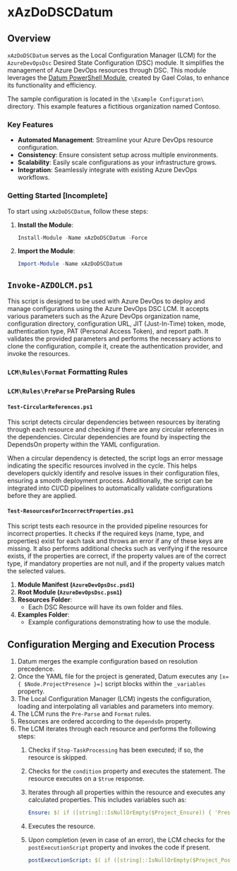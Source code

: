 # xAzDoDSCDatum

## Overview

`xAzDoDSCDatum` serves as the Local Configuration Manager (LCM) for the `AzureDevOpsDsc` Desired State Configuration (DSC) module. It simplifies the management of Azure DevOps resources through DSC. This module leverages the [Datum PowerShell Module](https://github.com/gaelcolas/Datum), created by Gael Colas, to enhance its functionality and efficiency.

The sample configuration is located in the `\Example Configuration\` directory. This example features a fictitious organization named Contoso.

### Key Features

- **Automated Management**: Streamline your Azure DevOps resource configuration.
- **Consistency**: Ensure consistent setup across multiple environments.
- **Scalability**: Easily scale configurations as your infrastructure grows.
- **Integration**: Seamlessly integrate with existing Azure DevOps workflows.

### Getting Started [Incomplete]

To start using `xAzDoDSCDatum`, follow these steps:

1. **Install the Module**:
   ```powershell
   Install-Module -Name xAzDoDSCDatum -Force
   ```

2. **Import the Module**:
   ```powershell
   Import-Module -Name xAzDoDSCDatum
   ```

## `Invoke-AZDOLCM.ps1`

This script is designed to be used with Azure DevOps to deploy and manage configurations using the Azure DevOps DSC LCM. It accepts various parameters such as the Azure DevOps organization name, configuration directory, configuration URL, JIT (Just-In-Time) token, mode, authentication type, PAT (Personal Access Token), and report path. It validates the provided parameters and performs the necessary actions to clone the configuration, compile it, create the authentication provider, and invoke the resources.

### `LCM\Rules\Format` Formatting Rules

### `LCM\Rules\PreParse` PreParsing Rules

#### `Test-CircularReferences.ps1`

This script detects circular dependencies between resources by iterating through each resource and checking if there are any circular references in the dependencies. Circular dependencies are found by inspecting the DependsOn property within the YAML configuration.

When a circular dependency is detected, the script logs an error message indicating the specific resources involved in the cycle. This helps developers quickly identify and resolve issues in their configuration files, ensuring a smooth deployment process. Additionally, the script can be integrated into CI/CD pipelines to automatically validate configurations before they are applied.

#### `Test-ResourcesForIncorrectProperties.ps1`

This script tests each resource in the provided pipeline resources for incorrect properties. It checks if the required keys (name, type, and properties) exist for each task and throws an error if any of these keys are missing. It also performs additional checks such as verifying if the resource exists, if the properties are correct, if the property values are of the correct type, if mandatory properties are not null, and if the property values match the selected values.


1. **Module Manifest (`AzureDevOpsDsc.psd1`)**
2. **Root Module (`AzureDevOpsDsc.psm1`)**
3. **Resources Folder**:
    - Each DSC Resource will have its own folder and files.
4. **Examples Folder**:
    - Example configurations demonstrating how to use the module.

## Configuration Merging and Execution Process

1. Datum merges the example configuration based on resolution precedence.
2. Once the YAML file for the project is generated, Datum executes any `[x={ $Node.ProjectPresence }=]` script blocks within the `_variables` property.
3. The Local Configuration Manager (LCM) ingests the configuration, loading and interpolating all variables and parameters into memory.
4. The LCM runs the `Pre-Parse` and `Format` rules.
5. Resources are ordered according to the `dependsOn` property.
6. The LCM iterates through each resource and performs the following steps:
    1. Checks if `Stop-TaskProcessing` has been executed; if so, the resource is skipped.
    2. Checks for the `condition` property and executes the statement. The resource executes on a `$true` response.
    3. Iterates through all properties within the resource and executes any calculated properties. This includes variables such as:
    
        ```yaml
        Ensure: $( if ([string]::IsNullOrEmpty($Project_Ensure)) { 'Present' } else { $Project_Ensure } )
        ```
    4. Executes the resource.
    5. Upon completion (even in case of an error), the LCM checks for the `postExecutionScript` property and invokes the code if present.
    
        ```yaml
        postExecutionScript: $( if ([string]::IsNullOrEmpty($Project_PostScript)) { 'DefaultScript' } else { $Project_PostScript } )
        ```
       
